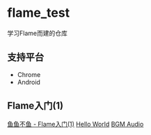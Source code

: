 # flame_test

学习Flame而建的仓库

## 支持平台

 - Chrome
 - Android

## Flame入门(1)

[鱼鱼不鱼 - Flame入门(1)]()
[Hello World](/lib/article_1/hello_world)
[BGM Audio](/lib/article_1/bgm_audio)



